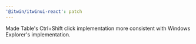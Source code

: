 ```yaml
---
'@itwin/itwinui-react': patch
---
```


Made Table's Ctrl+Shift click implementation more consistent with Windows Explorer's implementation.
